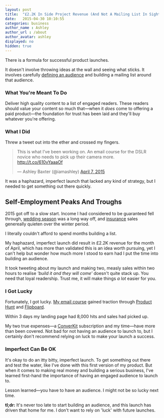 ```yaml
---
layout: post
title:  "£2.2K In Side Project Revenue (And Not A Mailing List In Sight)"
date:   2015-04-30 10:10:55
categories: business
author_name : Ashley
author_url : /about
author_avatar: ashley
displayed: no
hidden: true
---
```

There is a formula for successful product launches.

It doesn't involve throwing ideas at the wall and seeing what sticks. It involves carefully <a href="http://justinjackson.ca/audiencecourse/">defining an audience</a> and building a mailing list around that audience.

<h3>What You're Meant To Do</h3>

Deliver high quality content to a list of engaged readers. These readers should value your content so much that—when it _does_ come to offering a paid product—the foundation for trust has been laid and they'll buy whatever you're offering.

<h3>What I Did</h3>

Threw a tweet out into the ether and crossed my fingers.

<!--more-->

<blockquote class="twitter-tweet" lang="en"><p lang="en" dir="ltr">This is what I&#39;ve been working on. An email course for the DSLR novice who needs to pick up their camera more. <a href="http://t.co/610vYaaaOf">http://t.co/610vYaaaOf</a></p>&mdash; Ashley Baxter (@iamashley) <a href="https://twitter.com/iamashley/status/585374955753332736">April 7, 2015</a></blockquote>
<script async src="//platform.twitter.com/widgets.js" charset="utf-8"></script>

It was a haphazard, imperfect launch that lacked any kind of strategy, but I needed to get something out there quickly.

<h2>Self-Employment Peaks And Troughs</h2>

2015 got off to a slow start. Income I had considered to be guaranteed fell through, <a href="http://girlwithacamera.co.uk/weddings">wedding season</a> was a long way off, and <a href="http://insurancebyjack.co.uk">insurance</a> sales genereally quieten over the winter period.

I literally couldn't afford to spend months building a list.

My haphazard, imperfect launch did result in £2.2K revenue for the month of April, which has more than validated this is an idea worth pursuing, yet I can't help but wonder how much more I stood to earn had I put the time into building an audience.

It took tweeting about my launch and making two, measly sales within two hours to realise _'build it and they will come'_ doesn't quite stack up. You need that loyal readership. Trust me, it will make things _a lot_ easier for you.

<h3>I Got Lucky</h3>

Fortunately, I got lucky. <a href="http://girlwithacamera.co.uk/courses">My email course</a> gained traction through <a href="http://www.producthunt.com/posts/girl-with-a-camera-course">Product Hunt</a> and <a href="https://flipboard.com/@esquareda/mirrorless-fi0pfg7fy">Flipboard</a>.

Within 3 days my landing page had 8,000 hits and sales had picked up.

My two true expenses—a <a href="http://convertkit.com">ConverKit</a> subscription and my time—have more than been covered. Not bad for not having an audience to launch to, but I certainly don't recommend relying on luck to make your launch a success.

<h3>Imperfect Can Be OK</h3>

It's okay to do an itty bitty, imperfect launch. To get something out there and test the water, like I've done with this first version of my product. But when it comes to making real money and building a serious business, I've learned first-hand the importance of having an engaged audience to launch to.

Lesson learned—you have to have an audience. I might not be so lucky next time.

<strong>tl;dr:</strong> It's never too late to start building an audience, and this launch has driven that home for me. I don't want to rely on 'luck' with future launches.